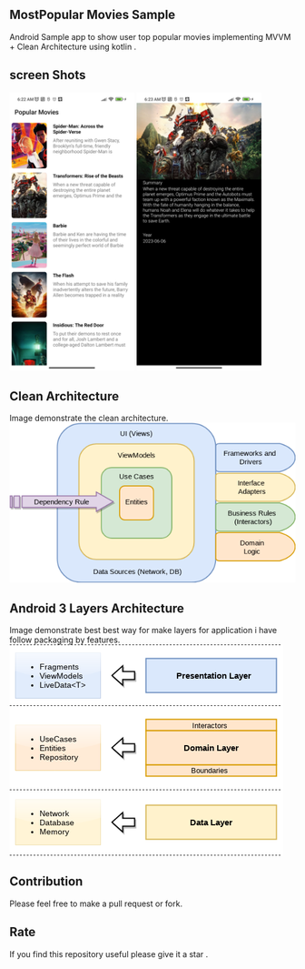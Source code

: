 ## MostPopular Movies Sample 
Android Sample app to show user top popular movies implementing MVVM + Clean Architecture using kotlin .

## screen Shots

<p float="left">
  <img src="images/home_screen.png" width="220" />
  <img src="images/details_screen.png" width="220" />
</p>

## Clean Architecture
Image demonstrate the clean architecture.
<img src="images/clean_architecture_reloaded_main.png" alt="ArchiTecture"/>

## Android 3 Layers Architecture
Image demonstrate best best way for make layers for application i have follow packaging by features.
<img src="images/clean_architecture_reloaded_layers.png" alt="layers"/>

## Contribution
Please feel free to make a pull request or fork.

## Rate
If you find this repository useful please give it a star .

